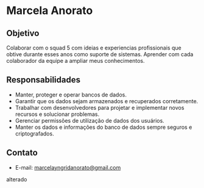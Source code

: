# Marcela Anorato

## Objetivo
Colaborar com o squad 5 com ideias e experiencias profissionais que obtive durante esses anos como suporte de sistemas. Aprender com cada colaborador da equipe a ampliar meus conhecimentos.

## Responsabilidades
- Manter, proteger e operar bancos de dados.
- Garantir que os dados sejam armazenados e recuperados corretamente.
- Trabalhar com desenvolvedores para projetar e implementar novos recursos e solucionar problemas.
- Gerenciar permissões de utilização de dados dos usuários.
- Manter os dados e informações do banco de dados sempre seguros e criptografados.

## Contato
- E-mail: marcelayngridanorato@gmail.com 

alterado